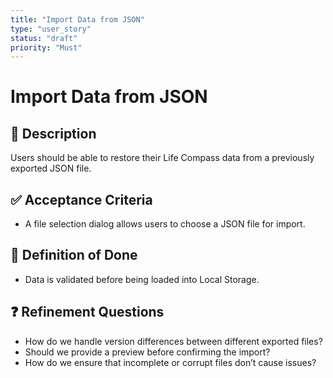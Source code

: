 ```yaml
---
title: "Import Data from JSON"
type: "user_story"
status: "draft"
priority: "Must"
---
```


# Import Data from JSON

## 📌 Description
Users should be able to restore their Life Compass data from a previously exported JSON file.

## ✅ Acceptance Criteria
- A file selection dialog allows users to choose a JSON file for import.

## 🎯 Definition of Done
- Data is validated before being loaded into Local Storage.

## ❓ Refinement Questions
- How do we handle version differences between different exported files?
- Should we provide a preview before confirming the import?
- How do we ensure that incomplete or corrupt files don’t cause issues?
